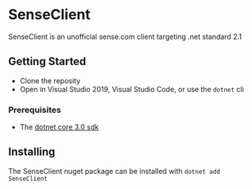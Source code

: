 # SenseClient
SenseClient is an unofficial sense.com client targeting .net standard 2.1

## Getting Started
* Clone the reposity
* Open in Visual Studio 2019, Visual Studio Code, or use the `dotnet` cli

### Prerequisites
* The [dotnet core 3.0 sdk](https://dotnet.microsoft.com/download/dotnet-core/thank-you/sdk-3.0.101-windows-x64-installer)

## Installing
The SenseClient nuget package can be installed with `dotnet add SenseClient`
